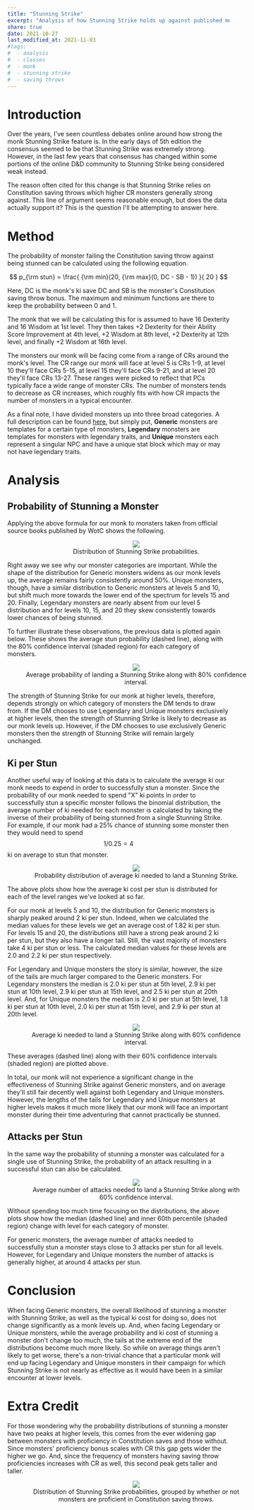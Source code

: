 ```yaml
---
title: "Stunning Strike"
excerpt: "Analysis of how Stunning Strike holds up against published monsters"
share: true
date: 2021-10-27
last_modified_at: 2021-11-03
#tags:
#  - analysis
#  - classes
#  - monk
#  - stunning strike
#  - saving throws
---
```


# Introduction

Over the years, I've seen countless debates online around how strong the monk Stunning Strike feature is. In the early days of 5th edition the consensus seemed to be that Stunning Strike was extremely strong. However, in the last few years that consensus has changed within some portions of the online D&D community to Stunning Strike being considered weak instead. 

The reason often cited for this change is that Stunning Strike relies on Constitution saving throws which higher CR monsters generally strong against. This line of argument seems reasonable enough, but does the data actually support it? This is the question I'll be attempting to answer here.

# Method

The probability of monster failing the Constitution saving throw against being stunned can be calculated using the following equation.

$$ p_{\rm stun} = \frac{ {\rm min}(20, {\rm max}(0, DC - SB - 1)) }{ 20 } $$

Here, DC is the monk's ki save DC and SB is the monster's Constitution saving throw bonus. The maximum and minimum functions are there to keep the probability between 0 and 1.

The monk that we will be calculating this for is assumed to have 16 Dexterity and 16 Wisdom at 1st level. They then takes +2 Dexterity for their Ability Score Improvement at 4th level, +2 Wisdom at 8th level, +2 Dexterity at 12th level, and finally +2 Wisdom at 16th level.

The monsters our monk will be facing come from a range of CRs around the monk's level. The CR range our monk will face at level 5 is CRs 1-9, at level 10 they'll face CRs 5-15, at level 15 they'll face CRs 9-21, and at level 20 they'll face CRs 13-27. These ranges were picked to reflect that PCs typically face a wide range of monster CRs. The number of monsters tends to decrease as CR increases, which roughly fits with how CR impacts the number of monsters in a typical encounter.

As a final note, I have divided monsters up into three broad categories. A full description can be found [here](/monsters/categorizing-monsters), but simply put, **Generic** monsters are templates for a certain type of monsters, **Legendary** monsters are templates for monsters with legendary traits, and **Unique** monsters each represent a singular NPC and have a unique stat block which may or may not have legendary traits. 

# Analysis

## Probability of Stunning a Monster

Applying the above formula for our monk to monsters taken from official source books published by WotC shows the following.

<center>
<figure style="width:1200px;min-width:50%;max-width:100%" alt="Stunning Strike probability distribution">
    <img src="{{ site.url }}{{ site.baseurl }}/classes/stunning-strike/stun-probability-distribution-categories.svg">
    <figcaption>Distribution of Stunning Strike probabilities.</figcaption>
</figure>
</center>

Right away we see why our monster categories are important. While the shape of the distribution for Generic monsters widens as our monk levels up, the average remains fairly consistently around 50%. Unique monsters, though, have a similar distribution to Generic monsters at levels 5 and 10, but shift much more towards the lower end of the spectrum for levels 15 and 20. Finally, Legendary monsters are nearly absent from our level 5 distribution and for levels 10, 15, and 20 they skew consistently towards lower chances of being stunned.

To further illustrate these observations, the previous data is plotted again below. These shows the average stun probability (dashed line), along with the 80% confidence interval (shaded region) for each category of monsters.

<center>
<figure style="width:1200px;min-width:50%;max-width:100%" alt="Stunning Strike probability range">
    <img src="{{ site.url }}{{ site.baseurl }}/classes/stunning-strike/stun-probability-inner-quantile80-categories.svg">
    <figcaption>Average probability of landing a Stunning Strike along with 80% confidence interval.</figcaption>
</figure>
</center>

The strength of Stunning Strike for our monk at higher levels, therefore, depends strongly on which category of monsters the DM tends to draw from. If the DM chooses to use Legendary and Unique monsters exclusively at higher levels, then the strength of Stunning Strike is likely to decrease as our monk levels up. However, if the DM chooses to use exclusively Generic monsters then the strength of Stunning Strike will remain largely unchanged.


## Ki per Stun

Another useful way of looking at this data is to calculate the average ki our monk needs to expend in order to successfully stun a monster. Since the probability of our monk needed to spend "X" ki points in order to successfully stun a specific monster follows the binomial distribution, the average number of ki needed for each monster is calculated by taking the inverse of their probability of being stunned from a single Stunning Strike. For example, if our monk had a 25% chance of stunning some monster then they would need to spend $$1/0.25 = 4$$ ki on average to stun that monster.

<center>
<figure style="width:1200px;min-width:50%;max-width:100%" alt="Ki per stun probability distribution">
    <img src="{{ site.url }}{{ site.baseurl }}/classes/stunning-strike/ki-per-stun-probability-distribution-categories.svg">
    <figcaption>Probability distribution of average ki needed to land a Stunning Strike.</figcaption>
</figure>
</center>

The above plots show how the average ki cost per stun is distributed for each of the level ranges we've looked at so far.

For our monk at levels 5 and 10, the distribution for Generic monsters is sharply peaked around 2 ki per stun. Indeed, when we calculated the median values for these levels we get an average cost of 1.82 ki per stun. For levels 15 and 20, the distributions still have a strong peak around 2 ki per stun, but they also have a longer tail. Still, the vast majority of monsters take 4 ki per stun or less. The calculated median values for these levels are 2.0 and 2.2 ki per stun respectively.

For Legendary and Unique monsters the story is similar, however, the size of the tails are much larger compared to the Generic monsters. For Legendary monsters the median is 2.0 ki per stun at 5th level, 2.9 ki per stun at 10th level, 2.9 ki per stun at 15th level, and 2.5 ki per stun at 20th level. And, for Unique monsters the median is 2.0 ki per stun at 5th level, 1.8 ki per stun at 10th level, 2.0 ki per stun at 15th level, and 2.9 ki per stun at 20th level.

<center>
<figure style="width:1200px;min-width:50%;max-width:100%" alt="Ki per stun probability range">
    <img src="{{ site.url }}{{ site.baseurl }}/classes/stunning-strike/ki-per-stun-probability-distribution-categories.svg">
    <figcaption>Average ki needed to land a Stunning Strike along with 60% confidence interval.</figcaption>
</figure>
</center>

These averages (dashed line) along with their 60% confidence intervals (shaded region) are plotted above.

In total, our monk will not experience a significant change in the effectiveness of Stunning Strike against Generic monsters, and on average they'll still fair decently well against both Legendary and Unique monsters. However, the lengths of the tails for Legendary and Unique monsters at higher levels makes it much more likely that our monk will face an important monster during their time adventuring that cannot practically be stunned.

## Attacks per Stun

In the same way the probability of stunning a monster was calculated for a single use of Stunning Strike, the probability of an attack resulting in a successful stun can also be calculated. 

<center>
<figure style="width:1200px;min-width:50%;max-width:100%" alt="Attacks per stun probability range">
    <img src="{{ site.url }}{{ site.baseurl }}/classes/stunning-strike/attacks-per-stun-inner-quantile60-categories.svg">
    <figcaption>Average number of attacks needed to land a Stunning Strike along with 60% confidence interval.</figcaption>
</figure>
</center>

Without spending too much time focusing on the distributions, the above plots show how the median (dashed line) and inner 60th percentile (shaded region) change with level for each category of monster.

For generic monsters, the average number of attacks needed to successfully stun a monster stays close to 3 attacks per stun for all levels. However, for Legendary and Unique monsters the number of attacks is generally higher, at around 4 attacks per stun.

# Conclusion

When facing Generic monsters, the overall likelihood of stunning a monster with Stunning Strike, as well as the typical ki cost for doing so, does not change significantly as a monk levels up. And, when facing Legendary or Unique monsters, while the average probability and ki cost of stunning a monster don't change too much, the tails at the extreme end of the distributions become much more likely. So while on average things aren't likely to get worse, there's a non-trivial chance that a particular monk will end up facing Legendary and Unique monsters in their campaign for which Stunning Strike is not nearly as effective as it would have been in a similar encounter at lower levels.

# Extra Credit

For those wondering why the probability distributions of stunning a monster have two peaks at higher levels, this comes from the ever widening gap between monsters with proficiency in Constitution saves and those without. Since monsters' proficiency bonus scales with CR this gap gets wider the higher we go. And, since the frequency of monsters having saving throw proficiencies increases with CR as well, this second peak gets taller and taller.

<center>
<figure style="width:1200px;min-width:50%;max-width:100%" alt="Stunning Strike probability distribution by proficiency">
    <img src="{{ site.url }}{{ site.baseurl }}/classes/stunning-strike/stun-probability-distribution-proficient.svg">
    <figcaption>Distribution of Stunning Strike probabilities, grouped by whether or not monsters are proficient in Constitution saving throws.</figcaption>
</figure>
</center>

